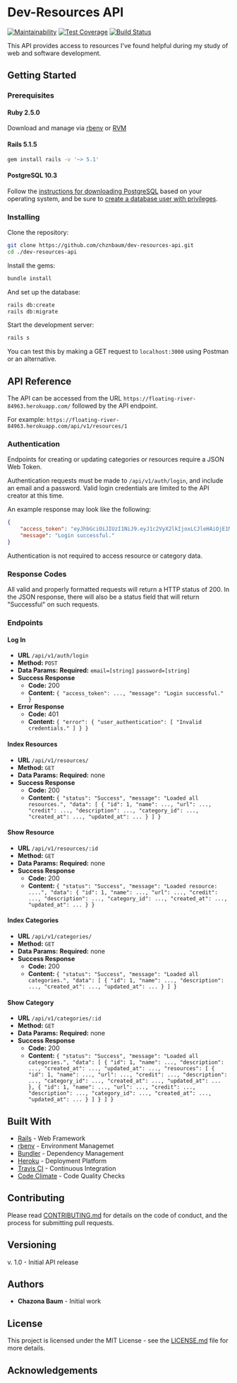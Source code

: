 # Dev-Resources API

[![Maintainability](https://api.codeclimate.com/v1/badges/7160d925c70594b0c2da/maintainability)](https://codeclimate.com/github/chznbaum/dev-resources-api/maintainability) [![Test Coverage](https://api.codeclimate.com/v1/badges/7160d925c70594b0c2da/test_coverage)](https://codeclimate.com/github/chznbaum/dev-resources-api/test_coverage) [![Build Status](https://travis-ci.org/chznbaum/dev-resources-api.svg?branch=master)](https://travis-ci.org/chznbaum/dev-resources-api)

This API provides access to resources I've found helpful during my study of web and software development.

## Getting Started

### Prerequisites

#### Ruby 2.5.0

Download and manage via [rbenv](https://github.com/rbenv/rbenv) or [RVM](https://rvm.io/)

#### Rails 5.1.5

```bash
gem install rails -v '~> 5.1'
```

#### PostgreSQL 10.3

Follow the [instructions for downloading PostgreSQL](https://www.postgresql.org/download/) based on your operating system, and be sure to [create a database user with privileges](https://wiki.postgresql.org/wiki/First_steps).

### Installing

Clone the repository:

```bash
git clone https://github.com/chznbaum/dev-resources-api.git
cd ./dev-resources-api
```

Install the gems:

```bash
bundle install
```

And set up the database:

```bash
rails db:create
rails db:migrate
```

Start the development server:

```bash
rails s
```

You can test this by making a GET request to `localhost:3000` using Postman or an alternative.

## API Reference

The API can be accessed from the URL `https://floating-river-84963.herokuapp.com/` followed by the API endpoint.

For example: `https://floating-river-84963.herokuapp.com/api/v1/resources/1`

### Authentication

Endpoints for creating or updating categories or resources require a JSON Web Token.

Authentication requests must be made to `/api/v1/auth/login`, and include an email and a password. Valid login credentials are limited to the API creator at this time.

An example response may look like the following:

```json
{
    "access_token": "eyJhbGciOiJIUzI1NiJ9.eyJ1c2VyX2lkIjoxLCJleHAiOjE1MjA4MjEwNTV9.OwcvXUtkeyK-vyoAUQbSB16AqHRw9rmMfJUeCSXHEJs",
    "message": "Login successful."
}
```

Authentication is not required to access resource or category data.

### Response Codes

All valid and properly formatted requests will return a HTTP status of 200. In the JSON response, there will also be a status field that will return "Successful" on such requests.

### Endpoints

#### Log In

* **URL**
    `/api/v1/auth/login`
* **Method:**
    `POST`
* **Data Params:**
    **Required:**
    `email=[string]`
    `password=[string]`
* **Success Response**
  * **Code:** 200
  * **Content:** `{ "access_token": ..., "message": "Login successful." }`
* **Error Response**
  * **Code:** 401
  * **Content:** `{ "error": { "user_authentication": [ "Invalid credentials." ] } }`

#### Index Resources

* **URL**
    `/api/v1/resources/`
* **Method:**
    `GET`
* **Data Params:**
    **Required:** none
* **Success Response**
  * **Code:** 200
  * **Content:** `{ "status": "Success", "message": "Loaded all resources.", "data": [ { "id": 1, "name": ..., "url": ..., "credit": ..., "description": ..., "category_id": ..., "created_at": ..., "updated_at": ... } ] }`

#### Show Resource

* **URL**
    `/api/v1/resources/:id`
* **Method:**
    `GET`
* **Data Params:**
    **Required:** none
* **Success Response**
  * **Code:** 200
  * **Content:** `{ "status": "Success", "message": "Loaded resource: ....", "data": { "id": 1, "name": ..., "url": ..., "credit": ..., "description": ..., "category_id": ..., "created_at": ..., "updated_at": ... } }`

#### Index Categories

* **URL**
    `/api/v1/categories/`
* **Method:**
    `GET`
* **Data Params:**
    **Required:** none
* **Success Response**
  * **Code:** 200
  * **Content:** `{ "status": "Success", "message": "Loaded all categories.", "data": [ { "id": 1, "name": ..., "description": ..., "created_at": ..., "updated_at": ... } ] }`

#### Show Category

* **URL**
    `/api/v1/categories/:id`
* **Method:**
    `GET`
* **Data Params:**
    **Required:** none
* **Success Response**
  * **Code:** 200
  * **Content:** `{ "status": "Success", "message": "Loaded all categories.", "data": [ { "id": 1, "name": ..., "description": ..., "created_at": ..., "updated_at": ..., "resources": [ { "id": 1, "name": ..., "url": ..., "credit": ..., "description": ..., "category_id": ..., "created_at": ..., "updated_at": ... }, { "id": 1, "name": ..., "url": ..., "credit": ..., "description": ..., "category_id": ..., "created_at": ..., "updated_at": ... } ] } ] }`

## Built With

* [Rails](http://rubyonrails.org/) - Web Framework
* [rbenv](https://github.com/rbenv/rbenv) - Environment Managemet
* [Bundler](http://bundler.io/) - Dependency Management
* [Heroku](https://www.heroku.com/) - Deployment Platform
* [Travis CI](https://travis-ci.org/) - Continuous Integration
* [Code Climate](https://codeclimate.com) - Code Quality Checks

## Contributing

Please read [CONTRIBUTING.md](CONTRIBUTING.md) for details on the code of conduct, and the process for submitting pull requests.

## Versioning

v. 1.0 - Initial API release

## Authors

* **Chazona Baum** - Initial work

## License

This project is licensed under the MIT License - see the [LICENSE.md](LICENSE.md) file for more details.

## Acknowledgements
